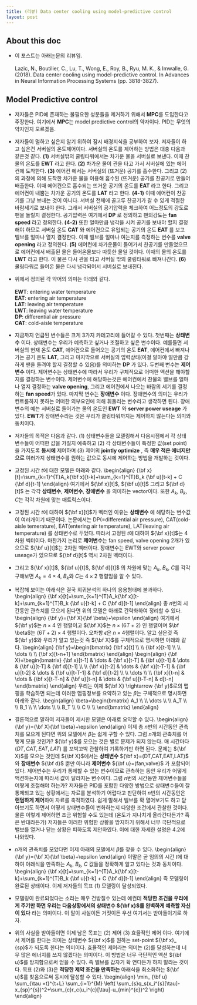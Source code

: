 ```yaml
---
title: (리뷰) Data center cooling using model-predictive control
layout: post 
---
```


## About this doc 
- 이 포스트는 아래논문의 리뷰임. <br/><br/>
Lazic, N., Boutilier, C., Lu, T., Wong, E., Roy, B., Ryu, M. K., \& Imwalle, G. (2018). Data center cooling using model-predictive control. In Advances in Neural Information Processing Systems (pp. 3818-3827).

## Model Predictive control 
- 저자들은 PID에 존재하는 불필요한 성분들을 제거하기 위해서 **MPC**를 도입한다고 주장한다. 여기에서 **MPC**는 model predictive control의 약자이다. PID는 무엇의 약자인지 모르겠음. 

- 저자들이 멀하고 싶은지 알기 위하여 잠시 배경지식을 공부하여 보자. 저자들이 하고 싶은건 서버실의 온도제어이다. 서버실의 온도를 제어하는 방법은 대충 다음과 같은것 같다. **(1)** 서버실밖의 쿨링타워에서는 차가운 물을 서버실로 보낸다. 이때 찬물의 온도를 **EWT** 라고 한다. **(2)** 차가운 물이 관을 타고 가서 서버실에 있는 에어컨에 도착한다. **(3)** 에어컨 에서는 서버실의 (뜨거운) 공기를 흡수한다. 그리고 (2)의 과정에 의해 도착한 차가운 물을 이용해 흡수된 (뜨거운) 공기를 찬공기로 만들어 배출한다. 이때 에어컨으로 흡수되는 뜨거운 공기의 온도를 **EAT** 라고 한다. 그리고 에어컨이 내뿜는 차가운 공기의 온도를 **LAT** 라고 한다. **(4-1)** 이때 에어컨이 찬공기를 그냥 보내는 것이 아니다. 서버실 전체에 골고루 찬공기가 갈 수 있게 적절한 바람세기로 보내야 한다. 그래서 서버실의 공기압력을 체크하여 어느정도의 강도로 팬을 돌릴지 결정한다. 공기압력은 여기에서 **DP** 로 정의하고 팬의강도는 **fan speed** 라고 정의한다. **(4-2)** 또한 얼마만큼 냉각을 시켜 공기를 보내야 할지 결정해야 하므로 서버실 온도 **CAT** 와 에어컨으로 유입되는 공기의 온도 **EAT** 를 보고 벨브를 얼마나 열지 결정한다. 이때 벨브를 얼마나 여는지를 측정하는 변수를 **valve opening** 라고 정의한다. **(5)** 에어컨에 차가운물이 들어가서 찬공기를 만들었으므로 에어컨에서 배출된 물은 들어온물보다 따듯한 물일 것이다. 이때의 물의 온도를 **LWT** 라고 한다. 이 물은 다시 관을 타고 서버실 밖의 쿨링타워로 빠져나간다. **(6)** 쿨링타워로 들어온 물은 다시 냉각되어서 서버실로 보내진다. 

- 위에서 정의된 각 약어의 의미는 아래와 같다. <br/><br/>
**EWT**: entering water temperature <br/>
**EAT**: entering air temperature <br/>
**LAT**: leaving air temperature <br/>
**LWT**: leaving water temperature <br/>
**DP**: differential air pressure <br/>
**CAT**: cold-aisle temperature <br/>

- 지금까지 언급된 변수들은 크게 3가지 카테고리에 들어갈 수 있다. 첫번째는 **상태변수** 이다. 상태변수는 우리가 예측하고 싶거나 조절하고 싶은 변수이다. 예를들면 서버실의 현재 온도 **CAT**, 에어컨으로 들어오는 공기의 온도 **EAT**, 에어컨에서 빠져나가는 공기 온도 **LAT**, 그리고 마지막으로 서버실의 압력상태(이걸 알아야 얼만큼 강하게 팬을 돌려야 할지 결정할 수 있음)를 의미하는 **DP** 가 있다. 두번째 변수는 **제어변수** 이다. 제어변수는 상태변수에 따라서 우리가 구체적으로 어떠한 액션을 해야할지를 결정하는 변수이다. 제어변수에 해당하는것은 에어컨에서 찬물의 밸브를 얼마나 열지 결정하는 **valve opening**, 그리고 에어컨에서 나오는 바람의 세기를 결정하는 **fan speed**가 있다. 마지막 변수는 **장애변수** 이다. 장애변수의 의미는 우리가 컨트롤하지 못하는 어떠한 외부요인에 의해 휘둘리는 변수라고 생각하면 된다. 장애변수의 예는 서버실로 들어가는 물의 온도인 **EWT** 와 **server power useage** 가 있다. **EWT**가 장애변수라는 것은 우리가 쿨링타워까지는 제어하지 않는다는 의미와 동치이다. 

- 저자들의 목적은 다음과 같다. (1) 상태변수들을 모델링해서 다음시점에서 각 상태변수들이 어떠한 값을 가질지 예측하고 (2) 각 상태변수들이 특정한 값(set point)을 가지도록 **동시에** 제어하며 (3) 제어의 **jointly optimize** , 즉 **매우 적은 에너지만으로** 여러가지 상태변수를 원하는 값으로 동시에 제어하는 방법을 개발하는 것이다. 

- 고정된 시간 $t$에 대한 모델은 아래와 같다. 
\begin{align}
{\bf x}[t]=\sum_{k=1}^{T}A_k{\bf x}[t-k]+\sum_{k=1}^{T}B_k {\bf u}[t-k] + C {\bf d}[t-1]
\end{align}
여기에서 ${\bf x}[t]$, ${\bf u}[t]$ 그리고 ${\bf d}[t]$ 는 각각 **상태변수**, **제어변수**, **장애변수** 을 의미하는 vector이다. 또한 $A_k$, $B_k$, $C$는 각각 차원에 맞는 매트릭스이다. 

- 고정된 시간 $t$에 대하여 ${\bf x}[t]$가 벡터인 이유는 **상태변수** 에 해당하는 변수값이 여러개이기 때문이다. 논문에서는 DP(=differential air pressure), CAT(cold-aisle temerature), EAT(entering air temperature), LAT(leaving air temperature) 를 상태변수로 두었다. 따라서 고정된 $t$에 대하여 ${\bf x}[t]$는 4차원 벡터이다. 마찬가지 논리로 **제어변수**는 fan speed, valve opening 2개가 있으므로 ${\bf u}[t]$는 2차원 벡터이다. 장애변수는 EWT와 server power useage가 있으므로 ${\bf d}[t]$ 역시 2차원 벡터이다. 

- 그리고  ${\bf x}[t]$, ${\bf u}[t]$, ${\bf d}[t]$ 의 차원에 맞는 $A_k,~B_k,~C$를 각각 구해보면 $A_k=4\times 4$, $B_k$와 $C$는 $4 \times 2$ 행렬임을 알 수 있다. 

- 복잡해 보이는 아래식은 결국 회귀분석의 하나의 응용형태에 불과하다. 
\begin{align}
{\bf x}[t]=\sum_{k=1}^{T}A_k{\bf x}[t-k]+\sum_{k=1}^{T}B_k {\bf u}[t-k] + C {\bf d}[t-1]
\end{align}
총 $n$번의 시간동안 관측치를 모으게 된다면 위의 모델은 아래로 간략화하여 정리할 수 있다. 
\begin{align}
{\bf y}={\bf X}{\bf \beta}+\epsilon
\end{align}
여기에서 ${\bf y}$는 $n\times 4$ 인 행렬이고 ${\bf X}$는 $n \times (6T+2)$ 인 행렬이며 $\bf \beta$는 $(6T+2) \times 4$ 행렬이다. 오차항 $\epsilon$은 $n \times 4$행렬이다. 알고 싶은것 즉 ${\bf y}$와 우리가 알고 있는것 즉 ${\bf X}$를 구체적으로 명시하면 아래와 같다. 
\begin{align}
{\bf y}=\begin{bmatrix}
{\bf x}[t] \\\\ \\\\ 
{\bf x}[t-1] \\\\ \\\\ 
\dots \\\\ \\\\ 
{\bf x}[t-n+1]
\end{bmatrix}
\end{align}
\begin{align}
{\bf X}=\begin{bmatrix}
{\bf x}[t-1] & \dots & {\bf x}[t-T] & {\bf u}[t-1] & \dots & {\bf u}[t-T] & {\bf d}[t-1] \\\\ \\\\ 
{\bf x}[t-2] & \dots & {\bf x}[t-T-1] & {\bf u}[t-2] & \dots & {\bf u}[t-T-1] & {\bf d}[t-2] \\\\ \\\\ 
\dots \\\\ \\\\ 
{\bf x}[t-n] & \dots & {\bf x}[t-T-n] & {\bf u}[t-n] & \dots & {\bf u}[t-T-n] & d[t-n] 
\end{bmatrix} 
\end{align}
우리는 이제 ${\bf X} \rightarrow {\bf y}$로의 맵핑을 학습하면 되는데 이러한 맵핑정보를 요약하고 있는 $\beta$는 구체적으로 명시하면 아래와 같다. 
\begin{align}
\beta=\begin{bmatrix}
A_1 \\\\ \\\\ 
\dots \\\\ \\\\ 
A_T \\\\ \\\\ 
B_1 \\\\ \\\\ 
\dots \\\\ \\\\ 
B_T \\\\ \\\\ 
C \\\\ \\\\ 
\end{bmatrix}
\end{align}

- 결론적으로 말하여 저자들이 제시한 모델은 아래로 요약할 수 있다. 
\begin{align}
{\bf y}={\bf X}{\bf \beta}+\epsilon
\end{align}
이제 총 $n$번의 시간동안 관측치를 모으게 된다면 위의 모델에서 $\beta$는 쉽게 구할 수 있다. 그럼 $n$개의 관측치를 어떻게 모을 것인가? ${\bf y}$를 모으는 것은 별로 문제가 되지 않는다. 매 시간마다 $(DT,CAT,EAT,LAT)$ 를 꼬박꼬박 관찰하여 기록하기만 하면 된다. 문제는 ${\bf X}$를 모으는 것인데 ${\bf X}$에서는 **상태변수** ${\bf x}=(DT,CAT,EAT,LAT)$ 와 **장애변수** ${\bf d}$ 뿐만 아니라 **제어변수** ${\bf u}=(fan,valve)$ 가 포함되어 있다. 제어변수는 우리가 통제할 수 있는 변수이므로 관측하는 동안 우리가 어떻게 액션하는지에 따라서 값이 달라지는 변수이다. 그럼 $n$번의 시간동안 제어변수들을 어떻게 조절해야 하는가? 저자들은 PID를 포함한 다양한 방법으로 상태변수들이 잘 통제되고 있는 상황에서는 자료를 분석하기 어렵다고 판단하여 $n$번의 시간동안은 **랜덤하게 제어**하여 자료를 축적하였다. 쉽게 말해서 벨브를 확 열어보기도 하고 닫아보기도 하면서 어떻게 상태변수들이 변화하는지 다양한 조건에서 관찰한 것이다. 물론 이렇게 제어하면 조금 위험할 수도 있는데 (온도가 지나치게 올라간다든가? 혹은 반대라든가) 저자들은 이러한 위험한 상황을 방지하기 위해서 너무 극단적으로 밸브를 열거나 닫는 상황은 피하도록 제안하였다. 이에 대한 자세한 설명은 4.2에 나와있다. 

- $n$개의 관측치를 모았다면 이제 아래의 모델에서 $\beta$를 찾을 수 있다. 
\begin{align}
{\bf y}={\bf X}{\bf \beta}+\epsilon
\end{align}
이말은 곧 임의의 시간 $t$에 대하여 아래식을 만족하는 $A_k$, $B_k$, $C$ 값들을 정확하게 알고 있다는 것과 동치이다. 
\begin{align}
{\bf x}[t]=\sum_{k=1}^{T}A_k{\bf x}[t-k]+\sum_{k=1}^{T}B_k {\bf u}[t-k] + C {\bf d}[t-1]
\end{align}
즉 모델링이 완료된 상태이다. 이제 저자들의 목표 (1) 모델링이 달성되었다. 

- 모델링이 완료되었다는 소리는 매우 건방질수 있는데 예컨데 **적당한 조건을 우리에게 주기만 하면 우리는 다음상황에서의 상태변수 ${\bf x}$를 완벽하게 예측할 자신이 있다** 라는 의미이다. 이 말이 사실이든 거짓이든 우선 여기서는 받아들이기로 하자. 

- 위의 사실을 받아들이면 이제 남은 목표는 (2) 제어 (3) 효율적인 제어 이다. 여기에서 제어를 한다는 의미는 상태변수 ${\bf x}$를 원하는 set-point ${\bf x}_ {sp}$가 되도록 한다는 의미이다. 효율적인 제어라는 의미는 (2)를 달성하는데 너무 많은 에너지를 쓰지 않겠다는 의미이다. 이 방법은 너무 극단적인 액션 ${\bf u}$를 방지함으로써 얻을 수 있다. 즉 벨브를 갑자기 확 연다든가 하지 말라는 것이다. 목표 (2)와 (3)은 **적당한 제약 조건을 만족하는** 아래식을 최소화하는 ${\bf u}$를 찾음으로써 동시에 달성할 수 있다.
\begin{align}
\min_ {\bf u} \sum_{\tau =t}^{t+L} \sum_{i=1}^{M} 
\left( 
\sum_{s}q_s(x_i^{s}[\tau]-x_{sp}^{s})^2+\sum_{c}r_c(u_i^{c}[\tau]-u_{min}^{c})^2
\right) 
\end{align}


